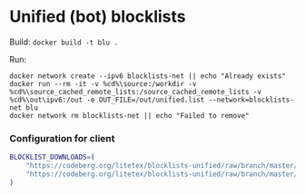 # Unified (bot) blocklists

Build:
``docker build -t blu .``

Run:
```
docker network create --ipv6 blocklists-net || echo "Already exists"
docker run --rm -it -v %cd%\source:/workdir -v %cd%\source_cached_remote_lists:/source_cached_remote_lists -v %cd%\out\ipv6:/out -e OUT_FILE=/out/unified.list --network=blocklists-net blu
docker network rm blocklists-net || echo "Failed to remove"
```

### Configuration for client

```bash
BLOCKLIST_DOWNLOADS=(
    "https://codeberg.org/litetex/blocklists-unified/raw/branch/master/out/ipv6/unified.list"
    "https://codeberg.org/litetex/blocklists-unified/raw/branch/master/out/ipv6/fallback.list"
)
```

